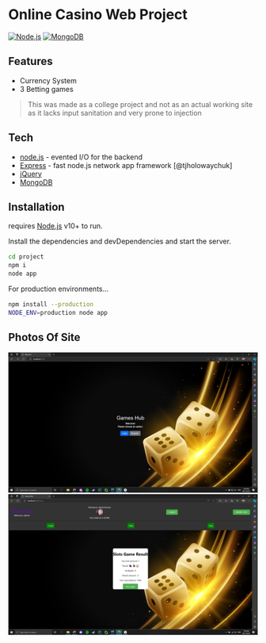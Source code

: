 # Online Casino Web Project

[![Node.js](https://nodejs.org/static/images/logo.svg)](https://nodejs.org/en)
[![MongoDB](https://upload.wikimedia.org/wikipedia/commons/thumb/9/93/MongoDB_Logo.svg/2560px-MongoDB_Logo.svg.png)](https://www.mongodb.com/)


## Features

- Currency System
- 3 Betting games

>This was made as a college project and not as an actual working site as it lacks input sanitation and very prone to injection

## Tech

- [node.js] - evented I/O for the backend
- [Express] - fast node.js network app framework [@tjholowaychuk]
- [jQuery]
- [MongoDB]

## Installation

requires [Node.js](https://nodejs.org/) v10+ to run.

Install the dependencies and devDependencies and start the server.

```sh
cd project
npm i
node app
```

For production environments...

```sh
npm install --production
NODE_ENV=production node app
```


## Photos Of Site
![Main Page](https://github.com/MohamedAYassin/online-casino-project/blob/main/site-preview/1.jpg?raw=true)
![Inside](https://github.com/MohamedAYassin/online-casino-project/blob/main/site-preview/2.jpg?raw=true)


   [markdown-it]: <https://github.com/markdown-it/markdown-it>
   [node.js]: <http://nodejs.org>
   [jQuery]: <http://jquery.com>
   [express]: <http://expressjs.com>
   [MongoDB]: <https://www.mongodb.com/>

